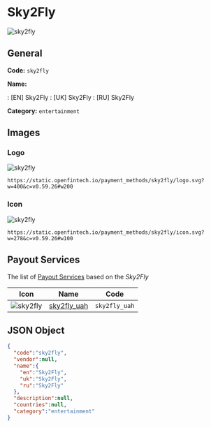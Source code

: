 
# Sky2Fly 
![sky2fly](https://static.openfintech.io/payment_methods/sky2fly/logo.svg?w=400&c=v0.59.26#w200)  

## General 
**Code:** `sky2fly` 
 
**Name:** 
 
:	[EN] Sky2Fly 
:	[UK] Sky2Fly 
:	[RU] Sky2Fly 
 
**Category:** `entertainment` 
 

## Images 

### Logo 
![sky2fly](https://static.openfintech.io/payment_methods/sky2fly/logo.svg?w=400&c=v0.59.26#w200)  

```
https://static.openfintech.io/payment_methods/sky2fly/logo.svg?w=400&c=v0.59.26#w200
```  

### Icon 
![sky2fly](https://static.openfintech.io/payment_methods/sky2fly/icon.svg?w=278&c=v0.59.26#w100)  

```
https://static.openfintech.io/payment_methods/sky2fly/icon.svg?w=278&c=v0.59.26#w100
```  

## Payout Services 
 
The list of [Payout Services](/payout-services/) based on the _Sky2Fly_ 

|Icon|Name|Code| 
|:---:|:---:|:---:| 
|![sky2fly](https://static.openfintech.io/payout_methods/sky2fly/icon.png?w=278&c=v0.59.26#w40) |[sky2fly_uah](/payout-services/sky2fly_uah/)|`sky2fly_uah`| 
 

## JSON Object 

```json
{
  "code":"sky2fly",
  "vendor":null,
  "name":{
    "en":"Sky2Fly",
    "uk":"Sky2Fly",
    "ru":"Sky2Fly"
  },
  "description":null,
  "countries":null,
  "category":"entertainment"
}
```  
